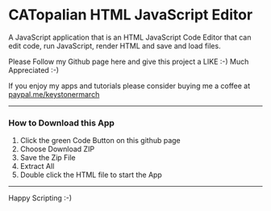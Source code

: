 # CATopalian HTML JavaScript Editor
A JavaScript application that is an HTML JavaScript Code Editor that can edit code, run JavaScript, render HTML and save and load files.  

Please Follow my Github page here and give this project a LIKE :-)
Much Appreciated :-)  

If you enjoy my apps and tutorials please consider buying me a coffee at [paypal.me/keystonermarch](https://www.paypal.com/paypalme/keystonermarch)

---

### How to Download this App
1. Click the green Code Button on this github page
2. Choose Download ZIP
3. Save the Zip File
4. Extract All
5. Double click the HTML file to start the App

---

Happy Scripting :-)

